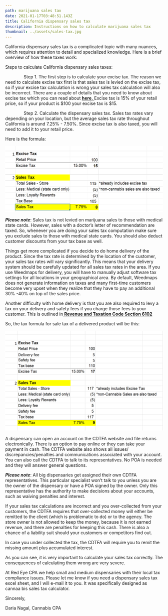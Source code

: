 ```yaml
---
path: marijuana sales tax
date: 2021-01-17T03:48:51.143Z
title: California dispensary sales tax
description: Instructions on how to calculate marijuana sales tax
thumbnail: ../assets/sales-tax.jpg
---
```

California dispensary sales tax is a complicated topic with many nuances, which requires attention to detail and specialized knowledge. Here is a brief overview of how these taxes work:

Steps to calculate California dispensary sales taxes:

               Step 1. The first step is to calculate your excise tax. The reason we need to calculate excise tax first is that sales tax is levied on the excise tax, so if your excise tax calculation is wrong your sales tax calculation will also be incorrect. There are a couple of details that you need to know about excise tax which you can read about [**here.** ](https://redeyecpa.com/blog/how-to-calculate-california-cannabis-excise-tax/)Excise tax is 15% of your retail price, so if your product is $100 your excise tax is $15.

               Step 2. Calculate the dispensary sales tax. Sales tax rates vary depending on your location, but the average sales tax rate throughout California is around 7.25% - 7.50%. Since excise tax is also taxed, you will need to add it to your retail price.

Here is the formula:

![marijuana sales tax formula](../assets/california-sales-tax-marijuana.png "marijuana sales tax formula")

***Please note***: Sales tax is not levied on marijuana sales to those with medical state cards. However, sales with a doctor’s letter of recommendation are taxed. So, whenever you are doing your sales tax computation make sure you exclude sales to those with medical state cards. You should also deduct customer discounts from your tax base as well.

Things get more complicated if you decide to do home delivery of the product. Since the tax rate is determined by the location of the customer, your sales tax rates will vary significantly. This means that your delivery system should be carefully updated for all sales tax rates in the area. If you use Weedmaps for delivery, you will have to manually adjust software tax settings for all locations in your geographical area. By default, Weedmaps does not generate information on taxes and many first-time customers become very upset when they realize that they have to pay an additional 30% -40% on top of the sales price.

Another difficulty with home delivery is that you are also required to levy a tax on your delivery and safety fees if you charge those fees to your customer. This is outlined in[ **Revenue and Taxation Code Section 6102**](https://www.cdtfa.ca.gov/lawguides/vol1/sutl/6012.html)

So, the tax formula for sale tax of a delivered product will be this:

![marijuana sales tax with delivery](../assets/sdgsdrgd.png "marijuana sales tax with delivery")

A dispensary can open an account on the CDTFA website and file returns electronically. There is an option to pay online or they can take your payment in cash. The CDTFA website also shows all issues/ discrepancies/penalties and communications associated with your account. You can also call the CDTFA to talk to its representatives. No POA is needed and they will answer general questions.

***Please note***: All big dispensaries get assigned their own CDTFA representatives. This particular specialist won’t talk to you unless you are the owner of the dispensary or have a POA signed by the owner. Only this representative has the authority to make decisions about your accounts, such as waiving penalties and interest.

If your sales tax calculations are incorrect and you over-collected from your customers, the CDTFA requires that over-collected money will either be remitted to the client (which is problematic to do) or to the agency. The store owner is not allowed to keep the money, because it is not earned revenue, and there are penalties for keeping this cash. There is also a chance of a liability suit should your customers or competitors find out.

In case you under collected the tax, the CDTFA will require you to remit the missing amount plus accumulated interest.

As you can see, it is very important to calculate your sales tax correctly. The consequences of calculating them wrong are very severe.

At Red Eye CPA we help small and medium dispensaries with their local tax compliance issues. Please let me know if you need a dispensary sales tax excel sheet, and I will e-mail it to you. It was specifically designed as cannaa bis sales tax calculator.

Sincerely,

Daria Nagal, Cannabis CPA